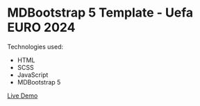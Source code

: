 # MDBootstrap 5 Template - Uefa EURO 2024 

Technologies used:
* HTML
* SCSS
* JavaScript
* MDBootstrap 5

<a href="https://catalinbroinas.github.io/euro-2024/index.html">Live Demo</a>
